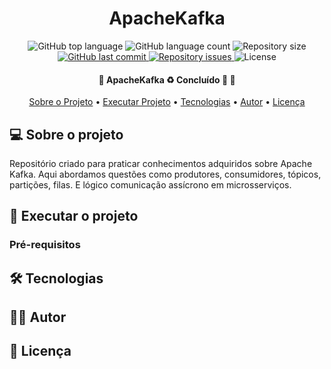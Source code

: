 <h1 style="text-align: center; font-weight: bold;">ApacheKafka</h1>

<p align="center">
  <img alt="GitHub top language" src="https://img.shields.io/github/languages/top/leandro-barros/ApacheKafka.svg">

  <img alt="GitHub language count" src="https://img.shields.io/github/languages/count/leandro-barros/ApacheKafka.svg">

  <img alt="Repository size" src="https://img.shields.io/github/repo-size/leandro-barros/ApacheKafka.svg">
  
  <a href="https://github.com/leandro-barros/rabbitmq-springAMQP/commits/master">
    <img alt="GitHub last commit" src="https://img.shields.io/github/last-commit/leandro-barros/ApacheKafka.svg">
  </a>

  <a href="https://github.com/leandro-barros/rabbitmq-springAMQP/issues">
    <img alt="Repository issues" src="https://img.shields.io/github/issues/leandro-barros/ApacheKafka.svg">
  </a>

  <img alt="License" src="https://img.shields.io/badge/license-MIT-brightgreen">
</p>

<h4 align="center"> 
	🚧  ApacheKafka ♻️ Concluído 🚀 🚧
</h4>

<p align="center">
 <a href="#-sobre-o-projeto">Sobre o Projeto</a> •
 <a href="#-executar-o-projeto">Executar Projeto</a> • 
 <a href="#-tecnologias">Tecnologias</a> • 
 <a href="#-autor">Autor</a> • 
 <a href="#-licença">Licença</a>
</p>

## 💻 Sobre o projeto

Repositório criado para praticar conhecimentos adquiridos sobre Apache Kafka. Aqui abordamos questões como produtores, consumidores, tópicos, partições, filas. E lógico comunicação assícrono em microsserviços.

## 🚀 Executar o projeto

### Pré-requisitos

## 🛠 Tecnologias

## 👨‍💻 Autor

## 📝 Licença
